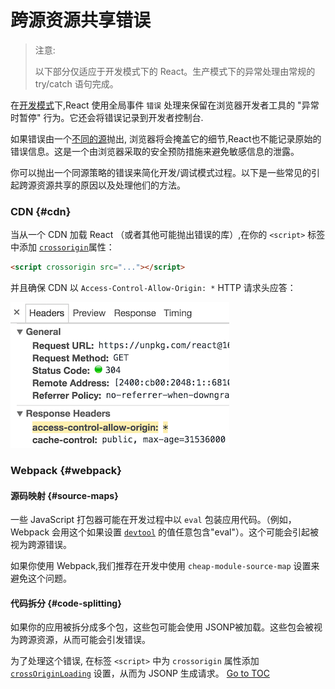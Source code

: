 
# 跨源资源共享错误


> 注意:
>
> 以下部分仅适应于开发模式下的 React。生产模式下的异常处理由常规的 try/catch 语句完成。

在[开发模式](./optimizing-performance.html)下,React 使用全局事件 `错误` 处理来保留在浏览器开发者工具的 "异常时暂停" 行为。它还会将错误记录到开发者控制台.

如果错误由一个[不同的源](https://developer.mozilla.org/en-US/docs/Web/Security/Same-origin_policy)抛出, 浏览器将会掩盖它的细节,React也不能记录原始的错误信息。这是一个由浏览器采取的安全预防措施来避免敏感信息的泄露。

你可以抛出一个同源策略的错误来简化开发/调试模式过程。以下是一些常见的引起跨源资源共享的原因以及处理他们的方法。

### CDN {#cdn}

当从一个 CDN 加载 React （或者其他可能抛出错误的库）,在你的 `<script>` 标签中添加 [`crossorigin`](https://developer.mozilla.org/en-US/docs/Web/HTML/CORS_settings_attributes)属性：

```html
<script crossorigin src="..."></script>
```

并且确保 CDN 以 `Access-Control-Allow-Origin: *` HTTP 请求头应答：

![Access-Control-Allow-Origin: *](./docs/cdn-cors-header.png)

### Webpack {#webpack}

#### 源码映射 {#source-maps}

一些 JavaScript 打包器可能在开发过程中以 `eval` 包装应用代码。（例如，Webpack 会用这个如果设置 [`devtool`](https://webpack.js.org/configuration/devtool/) 的值任意包含"eval"）。这个可能会引起被视为跨源错误。

如果你使用 Webpack,我们推荐在开发中使用 `cheap-module-source-map` 设置来避免这个问题。

#### 代码拆分 {#code-splitting}

如果你的应用被拆分成多个包，这些包可能会使用 JSONP被加载。这些包会被视为跨源资源，从而可能会引发错误。

为了处理这个错误, 在标签 `<script>` 中为 `crossorigin` 属性添加 [`crossOriginLoading`](https://webpack.js.org/configuration/output/#output-crossoriginloading) 设置，从而为 JSONP 生成请求。 <span style="float: footnote;"><a href="./index.html#toc">Go to TOC</a></span>
